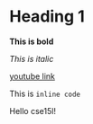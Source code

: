 # Heading 1

**This is bold**

*This is italic*


[youtube link](https://www.youtube.com/)


This is `inline code`


Hello cse15l!
